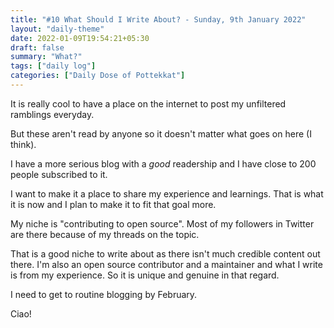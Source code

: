 ```yaml
---
title: "#10 What Should I Write About? - Sunday, 9th January 2022"
layout: "daily-theme"
date: 2022-01-09T19:54:21+05:30
draft: false
summary: "What?"
tags: ["daily log"]
categories: ["Daily Dose of Pottekkat"]
---
```


It is really cool to have a place on the internet to post my unfiltered ramblings everyday.

But these aren't read by anyone so it doesn't matter what goes on here (I think).

I have a more serious blog with a _good_ readership and I have close to 200 people subscribed to it.

I want to make it a place to share my experience and learnings. That is what it is now and I plan to make it to fit that goal more.

My niche is "contributing to open source". Most of my followers in Twitter are there because of my threads on the topic.

That is a good niche to write about as there isn't much credible content out there. I'm also an open source contributor and a maintainer and what I write is from my experience. So it is unique and genuine in that regard.

I need to get to routine blogging by February.

Ciao!

